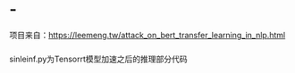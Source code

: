 # -
项目来自：https://leemeng.tw/attack_on_bert_transfer_learning_in_nlp.html
#####
sinleinf.py为Tensorrt模型加速之后的推理部分代码